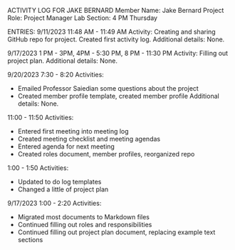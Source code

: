 ACTIVITY LOG FOR JAKE BERNARD
Member Name: Jake Bernard
Project Role: Project Manager
Lab Section: 4 PM Thursday

ENTRIES:
  9/11/2023
  11:48 AM - 11:49 AM
Activity: Creating and sharing GitHub repo for project. Created first activity log.
Additional details: None.

  9/17/2023
  1 PM - 3PM, 4PM - 5:30 PM, 8 PM - 11:30 PM
Activity: Filling out project plan.
Additional details: None.

  9/20/2023
  7:30 - 8:20
Activities:
  - Emailed Professor Saiedian some questions about the project
  - Created member profile template, created member profile
Additional details: None.

  11:00 - 11:50
Activities:
  - Entered first meeting into meeting log
  - Created meeting checklist and meeting agendas
  - Entered agenda for next meeting
  - Created roles document, member profiles, reorganized repo

  1:00 - 1:50
Activities:
  - Updated to do log templates
  - Changed a little of project plan
  
  9/17/2023
  1:00 - 2:20
Activities:
  - Migrated most documents to Markdown files
  - Continued filling out roles and responsibilities
  - Continued filling out project plan document, replacing example text sections